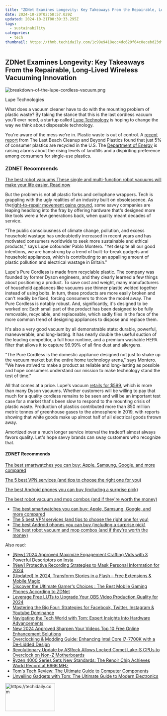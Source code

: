 ```yaml
---
title: "ZDNet Examines Longevity: Key Takeaways From the Repairable, Long-Lived Wireless Vacuuming Innovation"
date: 2024-10-20T02:58:57.029Z
updated: 2024-10-21T00:39:33.295Z
tags:
  - sustainability
categories:
  - tech
thumbnail: https://thmb.techidaily.com/1c99e9418ecc4dc629f64c0ecebd23df13aefb6fa3c20ff530d506800c2c3a64.jpg
---
```


## ZDNet Examines Longevity: Key Takeaways From the Repairable, Long-Lived Wireless Vacuuming Innovation

![breakdown-of-the-lupe-cordless-vacuum.png](https://www.zdnet.com/a/img/resize/9fb4686825a7dba6a0d58a28eb6ca77085e671f3/2022/05/11/ebd97587-9427-4885-bfb5-80cdbc98f416/breakdown-of-the-lupe-cordless-vacuum.png?auto=webp&width=1280)

Lupe Technologies

What does a vacuum cleaner have to do with the mounting problem of plastic waste? By taking the stance that this is the last cordless vacuum you'll ever need, a startup called [Lupe Technology](https://uk.lupetechnology.com/products/pure-cordless-vacuum-cleaner) is hoping to change the way we think about disposable technology.

You're aware of the mess we're in. Plastic waste is out of control. A [recent report](https://www.invw.org/2022/05/05/the-us-only-recycled-about-5-of-plastic-waste-last-year/#:~:text=But%20a%20new%20report%20from,into%20new%20products%20in%202021.) from The Last Beach Cleanup and Beyond Plastics found that just 5% of consumer plastics are recycled in the U.S. The [Department of Energy](https://www.energy.gov/articles/doe-invests-134-million-combat-plastic-waste-reduce-plastic-industry-emissions) is raising alarms about the rising levels of landfills and a dispiriting preference among consumers for single-use plastics.

### **ZDNET** Recommends

[The best robot vacuums These single and multi-function robot vacuums will make your life easier.  Read now](https://www.zdnet.com/article/best-robot-vacuum/)

But the problem is not all plastic forks and cellophane wrappers. Tech is grappling with the ugly realities of an industry built on obsolescence. As the[right-to-repair movement gains ground](https://www.nytimes.com/2020/10/23/climate/right-to-repair.html#:~:text=The%20goal%20of%20right%2Dto,up%20in%20the%20scrap%20heap.), some savvy companies are leaping headlong into the fray by offering hardware that's designed more like tools were a few generations back, when quality meant decades of service.

"The public consciousness of climate change, pollution, and excess household wastage has undoubtedly increased in recent years and has motivated consumers worldwide to seek more sustainable and ethical products," says Lupe cofounder Pablo Montero. "Yet despite all our good intentions, we are hamstrung by a trend of built-to-break gadgets and household appliances, which is contributing to an appalling amount of plastic pollution and electrical wastage in Britain."

Lupe's Pure Cordless is made from recyclable plastic. The company was founded by former Dyson engineers, and they clearly learned a few things about positioning a product. To save cost and weight, many manufacturers of household appliances like vacuums use thinner plastic welded together instead of using bolts. In turn, these products are more easily broken and can't readily be fixed, forcing consumers to throw the model away. The Pure Cordless is notably robust. And, significantly, it's designed to be worked on: Each small part of the product has been designed to be fully removable, recyclable, and replaceable, which sadly flies in the face of the more common trend of designing appliances to dispose and replace them.

It's also a very good vacuum by all demonstrable stats: durable, powerful, maneuverable, and long-lasting. It has nearly double the useful suction of the leading competitor, a full hour runtime, and a premium washable HEPA filter that allows it to capture 99.99% of all fine dust and allergens.

"The Pure Cordless is the domestic appliance designed not just to shake up the vacuum market but the entire home technology arena," says Montero. "We have strived to make a product as reliable and long-lasting as possible and hope consumers understand our mission to make technology stand the test of time."

All that comes at a price. Lupe's vacuum [retails for $599](https://uk.lupetechnology.com/products/pure-cordless-vacuum-cleaner), which is more than many Dyson vacuums. Whether customers will be willing to pay that much for a quality cordless remains to be seen and will be an important test case for a market that's been slow to respond to the mounting crisis of plastic waste. Production of plastics contributed more than 850 million metric tonnes of greenhouse gases to the atmosphere in 2019, with reports showing that white goods make up almost half of all electrical goods thrown away. 

Amortized over a much longer service interval the tradeoff almost always favors quality. Let's hope savvy brands can sway customers who recognize that.

#### **ZDNET** Recommends

[The best smartwatches you can buy: Apple, Samsung, Google, and more compared](https://www.zdnet.com/article/best-smartwatch/ "The best smartwatches you can buy: Apple, Samsung, Google, and more compared")

[The 5 best VPN services (and tips to choose the right one for you)](https://www.zdnet.com/article/best-vpn/ "The 5 best VPN services (and tips to choose the right one for you)")

[The best Android phones you can buy (including a surprise pick)](https://www.zdnet.com/article/best-android-phone/ "The best Android phones you can buy (including a surprise pick)")

[The best robot vacuum and mop combos (and if they're worth the money)](https://www.zdnet.com/article/best-robot-vacuum-mop/ "The best robot vacuum and mop combos (and if they're worth the money)")

* [The best smartwatches you can buy: Apple, Samsung, Google, and more compared](https://www.zdnet.com/article/best-smartwatch/ "The best smartwatches you can buy: Apple, Samsung, Google, and more compared")
* [The 5 best VPN services (and tips to choose the right one for you)](https://www.zdnet.com/article/best-vpn/ "The 5 best VPN services (and tips to choose the right one for you)")
* [The best Android phones you can buy (including a surprise pick)](https://www.zdnet.com/article/best-android-phone/ "The best Android phones you can buy (including a surprise pick)")
* [The best robot vacuum and mop combos (and if they're worth the money)](https://www.zdnet.com/article/best-robot-vacuum-mop/ "The best robot vacuum and mop combos (and if they're worth the money)")

<ins class="adsbygoogle"
     style="display:block"
     data-ad-format="autorelaxed"
     data-ad-client="ca-pub-7571918770474297"
     data-ad-slot="1223367746"></ins>

<ins class="adsbygoogle"
     style="display:block"
     data-ad-client="ca-pub-7571918770474297"
     data-ad-slot="8358498916"
     data-ad-format="auto"
     data-full-width-responsive="true"></ins>

<span class="atpl-alsoreadstyle">Also read:</span>
<div><ul>
<li><a href="https://instagram-clips.techidaily.com/new-2024-approved-maximize-engagement-crafting-vids-with-3-powerful-descriptors-on-insta/"><u>[New] 2024 Approved Maximize Engagement Crafting Vids with 3 Powerful Descriptors on Insta</u></a></li>
<li><a href="https://screen-recording.techidaily.com/new-protective-recording-strategies-to-mask-personal-information-for-2024/"><u>[New] Protective Recording Strategies to Mask Personal Information for 2024</u></a></li>
<li><a href="https://facebook-videos.techidaily.com/updated-in-2024-transform-stories-in-a-flash-free-extensions-and-mobile-magic/"><u>[Updated] In 2024, Transform Stories in a Flash – Free Extensions & Mobile Magic</u></a></li>
<li><a href="https://tech-renaissance.techidaily.com/discover-the-ultimate-gamers-choices-the-best-mobile-gaming-phones-according-to-zdnet/"><u>Discover the Ultimate Gamer's Choices : The Best Mobile Gaming Phones According to ZDNet</u></a></li>
<li><a href="https://extra-skills.techidaily.com/leverage-free-luts-to-upgrade-your-obs-video-production-quality-for-2024/"><u>Leverage Free LUTs to Upgrade Your OBS Video Production Quality for 2024</u></a></li>
<li><a href="https://win-forum.techidaily.com/mastering-the-big-four-strategies-for-facebook-twitter-instagram-and-youtube-dominance/"><u>Mastering the Big Four: Strategies for Facebook, Twitter, Instagram & Youtube Dominance</u></a></li>
<li><a href="https://hardware-reviews.techidaily.com/navigating-the-tech-world-with-tom-expert-insights-into-hardware-advancements/"><u>Navigating the Tech World with Tom: Expert Insights Into Hardware Advancements</u></a></li>
<li><a href="https://ai-driven-video-production.techidaily.com/new-2024-approved-sharpen-your-videos-top-10-free-online-enhancement-solutions/"><u>New 2024 Approved Sharpen Your Videos Top 10 Free Online Enhancement Solutions</u></a></li>
<li><a href="https://hardware-reviews.techidaily.com/overclocking-and-modding-guide-enhancing-intel-core-i7-7700k-with-a-de-lidded-design/"><u>Overclocking & Modding Guide: Enhancing Intel Core I7-7700K with a De-Lidded Design</u></a></li>
<li><a href="https://hardware-reviews.techidaily.com/revolutionary-update-by-asrock-allows-locked-comet-lake-s-cpus-to-overclock-on-non-z-motherboards/"><u>Revolutionary Update by ASRock Allows Locked Comet Lake-S CPUs to Overclock on Non-Z Motherboards</u></a></li>
<li><a href="https://hardware-reviews.techidaily.com/ryzen-4000-series-sets-new-standards-the-renoir-chip-achieves-world-record-at-6666-mhz/"><u>Ryzen 4000 Series Sets New Standards: The Renoir Chip Achieves World Record at 6666 MHz</u></a></li>
<li><a href="https://hardware-reviews.techidaily.com/toms-tech-review-the-ultimate-guide-to-computer-components-t17239718671242/"><u>Tom's Tech Review: The Ultimate Guide to Computer Components</u></a></li>
<li><a href="https://hardware-reviews.techidaily.com/unveiling-gadgets-with-tom-the-ultimate-guide-to-modern-electronics/"><u>Unveiling Gadgets with Tom: The Ultimate Guide to Modern Electronics</u></a></li>
</ul></div>

<!-- affiliate ads begin -->
<a href="https://25home.pxf.io/c/5597632/2148638/16836" target="_top" id="2148638">
  <img src="//a.impactradius-go.com/display-ad/16836-2148638" border="0" alt="https://techidaily.com" width="160" height="90"/>
</a>
<img height="0" width="0" src="https://25home.pxf.io/i/5597632/2148638/16836" style="position:absolute;visibility:hidden;" border="0" />
<!-- affiliate ads end -->

